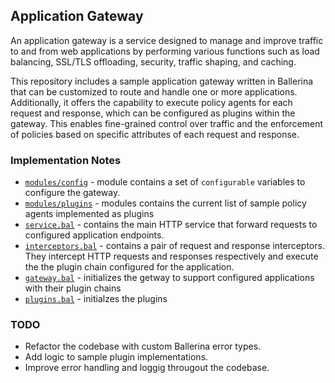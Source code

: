 ## Application Gateway

An application gateway is a service designed to manage and improve traffic to and from web applications by performing various functions such as load balancing, SSL/TLS offloading, security, traffic shaping, and caching.

This repository includes a sample application gateway written in Ballerina that can be customized to route and handle one or more applications. Additionally, it offers the capability to execute policy agents for each request and response, which can be configured as plugins within the gateway. This enables fine-grained control over traffic and the enforcement of policies based on specific attributes of each request and response.

### Implementation Notes
- [`modules/config`](modules/config/config.bal) - module contains a set of `configurable` variables to configure the gateway. 
- [`modules/plugins`](modules/plugins/plugin_type.bal) - modules contains the current list of sample policy agents implemented as plugins
- [`service.bal`](service.bal) - contains the main HTTP service that forward requests to configured application endpoints. 
- [`interceptors.bal`](interceptors.bal) - contains a pair of request and response interceptors. They intercept HTTP requests and responses respectively and execute the the plugin chain configured for the application.
- [`gateway.bal`](gateway.bal) - initializes the getway to support configured applications with their plugin chains
- [`plugins.bal`](plugins.bal) - initialzes the plugins

### TODO
- Refactor the codebase with custom Ballerina error types.
- Add logic to sample plugin implementations.
- Improve error handling and loggig througout the codebase.